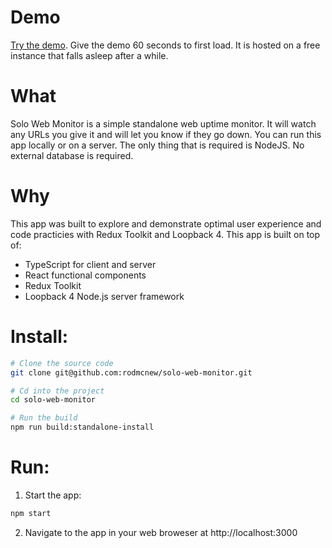 # Demo
[Try the demo](https://solo-web-monitor.herokuapp.com/demo/reset-data). Give the demo 60 seconds to first load. It is hosted on a free instance that falls asleep after a while.

# What

Solo Web Monitor is a simple standalone web uptime monitor. It will watch any URLs you give it and will let you know if they go down. You can run this app locally or on a server. The only thing that is required is NodeJS. No external database is required.

# Why
This app was built to explore and demonstrate optimal user experience and code practicies with Redux Toolkit and Loopback 4. This app is built on top of:
- TypeScript for client and server
- React functional components
- Redux Toolkit
- Loopback 4 Node.js server framework

# Install:
```bash
# Clone the source code
git clone git@github.com:rodmcnew/solo-web-monitor.git

# Cd into the project
cd solo-web-monitor

# Run the build
npm run build:standalone-install
```

# Run:
1) Start the app:
```bash
npm start
```
2) Navigate to the app in your web broweser at http://localhost:3000
